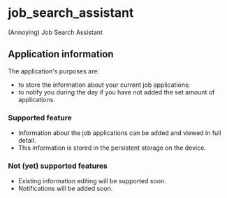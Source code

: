 # job_search_assistant

(Annoying) Job Search Assistant

## Application information

The application's purposes are:
* to store the information about your current job applications;
* to notify you during the day if you have not added the set amount of applications.

### Supported feature
* Information about the job applications can be added and viewed in full detail.
* This information is stored in the persistent storage on the device.

### Not (yet) supported features
* Existing information editing will be supported soon.
* Notifications will be added soon.
